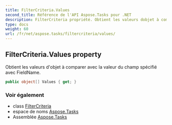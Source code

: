 ```yaml
---
title: FilterCriteria.Values
second_title: Référence de l'API Aspose.Tasks pour .NET
description: FilterCriteria propriété. Obtient les valeurs dobjet à comparer avec la valeur du champ spécifié avec FieldName.
type: docs
weight: 60
url: /fr/net/aspose.tasks/filtercriteria/values/
---
```

## FilterCriteria.Values property

Obtient les valeurs d'objet à comparer avec la valeur du champ spécifié avec FieldName.

```csharp
public object[] Values { get; }
```

### Voir également

* class [FilterCriteria](../)
* espace de noms [Aspose.Tasks](../../filtercriteria/)
* Assemblée [Aspose.Tasks](../../../)



